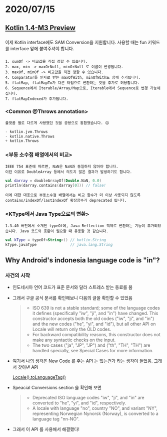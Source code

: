 # 2020/07/15

## [Kotlin 1.4-M3 Preview](https://blog.jetbrains.com/kotlin/2020/07/kotlin-1-4-m3-is-out-standard-library-changes/)

### <fun interface>

  이제 Kotlin interface에도 SAM Conversion을 지원합니다. 
  사용할 때는 fun 키워드를 interface 앞에 붙여주셔야 합니다.

### <Collection operations>

    1. sumOf -> 비교값을 직접 정할 수 있습니다.
    2. max, min -> maxOrNull, minOrNull 로 이름이 변경됩니다.
    3. maxOf, minOf -> 비교값을 직접 정할 수 있습니다.
    4. Comparator를 인자로 받는 maxOfWith, minOfWith도 함께 추가됩니다.
    5. flatMap, flatMapTo가 다른 타입으로 변환하는 것을 추가로 허용합니다.
    6. Sequence에서 Iterable/Array/Map으로, Iterable에서 Sequence로 변경 가능해집니다.
    7. flatMapIndexed가 추가됩니다.

### <Common @Throws annotation>

    플랫폼 별로 다르게 사용했던 것을 공용으로 통합했습니다. 😉
  ~~~kotlin
  - kotlin.jvm.Throws
  - kotlin.native.Throws
  + kotlin.Throws
  ~~~

### <부동 소수점 배열에서의 비교>

    IEEE 754 표준에 따르면, NaN은 NaN과 동일하지 않아야 합니다.
    이런 이유로 DoubleArray 등에서 의도치 않은 결과가 발생하기도 합니다.
  
  ~~~kotlin
  val darray = doubleArrayOf(Double.NaN, 0.0)
  println(darray.contains(darray[0])) // false!
  ~~~

    이에 대한 대응으로 부동소수점 배열에서는 비교 함수가 더 이상 사용되지 않도록 contains/indexOf/lastIndexOf 확장함수가 deprecated 됩니다.

### <KType에서 Java Type으로의 변환>

    1.3.40 버전에서 소개된 typeOf에, Java Reflection 객체로 변환하는 기능이 추가되었습니다. Java 코드와 호환이 필요할 때 유용할 것 같습니다.

  ~~~kotlin
  val kType = typeOf<String>() // kotlin.String
  kType.javaType               // java.lang.String
  ~~~
  
  
## Why Android's indonesia language code is "in"?

### 사건의 시작
- 인도네시아 언어 코드가 표준 문서와 달라 스트레스 받는 동료를 봄
- 그래서 구글 공식 문서를 확인해보니 다음의 글을 확인할 수 있었음

    >- ISO 639 is not a stable standard; some of the language codes it defines (specifically "iw", "ji", and "in") have changed. This constructor accepts both the old codes ("iw", "ji", and "in") and the new codes ("he", "yi", and "id"), but all other API on Locale will return only the OLD codes.
    >- For backward compatibility reasons, this constructor does not make any syntactic checks on the input.
    >- The two cases ("ja", "JP", "JP") and ("th", "TH", "TH") are handled specially, see Special Cases for more information.

- 여기서 나의 생각은 New Code 를 주는 API 는 없는건가 라는 생각이 들었음. 그래서 찾아낸 API
    
    [Locale().toLanguageTag()](https://developer.android.com/reference/java/util/Locale#toLanguageTag())
    
- Speacial Conversions section 을 확인해 보면 
    >- Deprecated ISO language codes "iw", "ji", and "in" are converted to "he", "yi", and "id", respectively.
    >- A locale with language "no", country "NO", and variant "NY", representing Norwegian Nynorsk (Norway), is converted to a language tag "nn-NO".
    
- 그래서 이 API 를 사용해서 해결했다!



